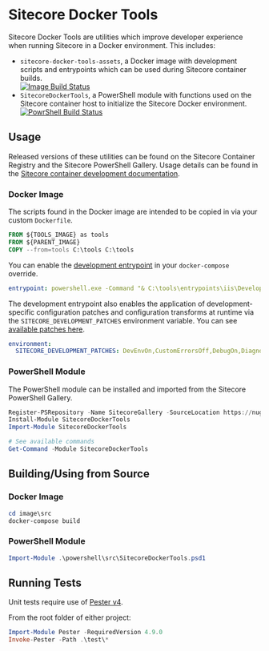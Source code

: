 # Sitecore Docker Tools

Sitecore Docker Tools are utilities which improve developer experience when running Sitecore in a Docker environment. This includes:

  * `sitecore-docker-tools-assets`, a Docker image with development scripts and entrypoints which can be used during Sitecore container builds.  
  [![Image Build Status](https://dev.azure.com/sitecore-devex/docker-tools/_apis/build/status/DockerTools.Image?branchName=main)](https://dev.azure.com/sitecore-devex/docker-tools/_build/latest?definitionId=9&branchName=main)
  * `SitecoreDockerTools`, a PowerShell module with functions used on the Sitecore container host to initialize the Sitecore Docker environment.  
  [![PowrShell Build Status](https://dev.azure.com/sitecore-devex/docker-tools/_apis/build/status/DockerTools.PowerShell?branchName=main)](https://dev.azure.com/sitecore-devex/docker-tools/_build/latest?definitionId=10&branchName=main)

## Usage

Released versions of these utilities can be found on the Sitecore Container Registry and the Sitecore PowerShell Gallery. Usage details can be found in the [Sitecore container development documentation](https://doc.sitecore.com/developers/100/developer-tools/en/containers-in-sitecore-development.html).

### Docker Image
The scripts found in the Docker image are intended to be copied in via your custom `Dockerfile`.

```Dockerfile
FROM ${TOOLS_IMAGE} as tools
FROM ${PARENT_IMAGE}
COPY --from=tools C:\tools C:\tools
```

You can enable the [development entrypoint](https://doc.sitecore.com/developers/100/developer-tools/en/deploying-files-into-running-containers.html#idp15256) in your `docker-compose` override.

```yml
entrypoint: powershell.exe -Command "& C:\tools\entrypoints\iis\Development.ps1"
```

The development entrypoint also enables the application of development-specific configuration patches and configuration transforms at runtime via the `SITECORE_DEVELOPMENT_PATCHES` environment variable. You can see [available patches here](image/src/dev-patches).

```yml
environment:
  SITECORE_DEVELOPMENT_PATCHES: DevEnvOn,CustomErrorsOff,DebugOn,DiagnosticsOff,InitMessagesOff,RobotDetectionOff
```

### PowerShell Module
The PowerShell module can be installed and imported from the Sitecore PowerShell Gallery. 

```powershell
Register-PSRepository -Name SitecoreGallery -SourceLocation https://nuget.sitecore.com/resources/v2/
Install-Module SitecoreDockerTools
Import-Module SitecoreDockerTools

# See available commands
Get-Command -Module SitecoreDockerTools
```

## Building/Using from Source

### Docker Image
```powershell
cd image\src
docker-compose build
```

### PowerShell Module
```powershell
Import-Module .\powershell\src\SitecoreDockerTools.psd1
```

## Running Tests

Unit tests require use of [Pester v4](https://pester.dev/docs/v4/introduction/installation).

From the root folder of either project:

```powershell
Import-Module Pester -RequiredVersion 4.9.0
Invoke-Pester -Path .\test\*
```
